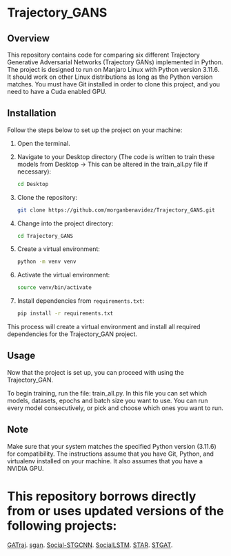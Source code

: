 # Trajectory_GANS

## Overview

This repository contains code for comparing six different Trajectory Generative Adversarial Networks (Trajectory GANs) implemented in Python. The project is designed to run on Manjaro Linux with Python version 3.11.6. It should work on other Linux distributions as long as the Python version matches. You must have Git installed in order to clone this project, and you need to have a Cuda enabled GPU.

## Installation

Follow the steps below to set up the project on your machine:

1. Open the terminal.

2. Navigate to your Desktop directory (The code is written to train these models from Desktop -> This can be altered in the train_all.py file if necessary):
    ```bash
    cd Desktop
    ```

3. Clone the repository:
    ```bash
    git clone https://github.com/morganbenavidez/Trajectory_GANS.git
    ```

4. Change into the project directory:
    ```bash
    cd Trajectory_GANS
    ```

5. Create a virtual environment:
    ```bash
    python -m venv venv
    ```

6. Activate the virtual environment:
    ```bash
    source venv/bin/activate
    ```

7. Install dependencies from `requirements.txt`:
    ```bash
    pip install -r requirements.txt
    ```

This process will create a virtual environment and install all required dependencies for the Trajectory_GAN project.

## Usage

Now that the project is set up, you can proceed with using the Trajectory_GAN.

To begin training, run the file: train_all.py. In this file you can set which models, datasets, epochs and batch size you want to use. You can run every model consecutively, or pick and choose which ones you want to run. 

## Note

Make sure that your system matches the specified Python version (3.11.6) for compatibility. The instructions assume that you have Git, Python, and virtualenv installed on your machine. It also assumes that you have a NVIDIA GPU.

# This repository borrows directly from or uses updated versions of the following projects:
[GATraj](https://github.com/mengmengliu1998/GATraj).
[sgan](https://github.com/agrimgupta92/sgan).
[Social-STGCNN](https://github.com/abduallahmohamed/Social-STGCNN).
[SocialLSTM](https://github.com/ruohuali/SocialLSTM).
[STAR](https://github.com/cunjunyu/STAR).
[STGAT](https://github.com/huang-xx/STGAT).
